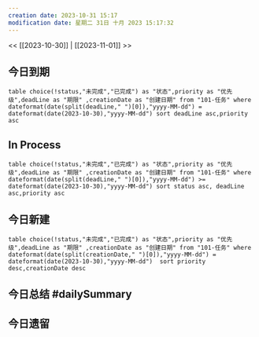 ```yaml
---
creation date: 2023-10-31 15:17
modification date: 星期二 31日 十月 2023 15:17:32
---
```

<< [[2023-10-30]] | [[2023-11-01]] >>
## 今日到期
```dataview
table choice(!status,"未完成","已完成") as "状态",priority as "优先级",deadLine as "期限" ,creationDate as "创建日期" from "101-任务" where dateformat(date(split(deadLine," ")[0]),"yyyy-MM-dd") = dateformat(date(2023-10-30),"yyyy-MM-dd") sort deadLine asc,priority asc
```

## In Process
```dataview
table choice(!status,"未完成","已完成") as "状态",priority as "优先级",deadLine as "期限" ,creationDate as "创建日期" from "101-任务" where dateformat(date(split(deadLine," ")[0]),"yyyy-MM-dd") >= dateformat(date(2023-10-30),"yyyy-MM-dd") sort status asc, deadLine asc,priority asc
```
## 今日新建
```dataview
table choice(!status,"未完成","已完成") as "状态",priority as "优先级",deadLine as "期限" ,creationDate as "创建日期" from "101-任务" where  dateformat(date(split(creationDate," ")[0]),"yyyy-MM-dd") = dateformat(date(2023-10-30),"yyyy-MM-dd")  sort priority desc,creationDate desc
```

## 今日总结 #dailySummary 


## 今日遗留





